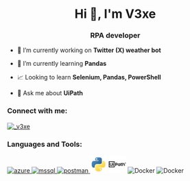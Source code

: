<h1 align="center">Hi 👋, I'm V3xe</h1>
<h3 align="center">RPA developer</h3>

- 🔭 I’m currently working on **Twitter (X) weather bot**

- 🌱 I’m currently learning **Pandas**

- 📈 Looking to learn **Selenium, Pandas, PowerShell**

- 💬 Ask me about **UiPath**

<h3 align="left">Connect with me:</h3>
<p align="left">
<a href="https://twitter.com/_v3xe" target="blank"><img align="center" src="https://raw.githubusercontent.com/rahuldkjain/github-profile-readme-generator/master/src/images/icons/Social/twitter.svg" alt="_v3xe" height="30" width="40" /></a>
</p>

<h3 align="left">Languages and Tools:</h3>
<p align="left">
<a href="https://azure.microsoft.com/en-in/" target="_blank" rel="noreferrer"> <img src="https://www.vectorlogo.zone/logos/microsoft_azure/microsoft_azure-icon.svg" alt="azure" width="40" height="40"/> </a>
<a href="https://www.microsoft.com/en-us/sql-server" target="_blank" rel="noreferrer"> <img src="https://www.svgrepo.com/show/303229/microsoft-sql-server-logo.svg" alt="mssql" width="40" height="40"/> </a>
<a href="https://postman.com" target="_blank" rel="noreferrer"> <img src="https://www.vectorlogo.zone/logos/getpostman/getpostman-icon.svg" alt="postman" width="40" height="40"/> </a> 
<a href="https://www.python.org" target="_blank" rel="noreferrer"> <img src="https://raw.githubusercontent.com/devicons/devicon/master/icons/python/python-original.svg" alt="python" width="40" height="40"/></a> 
<img src="https://github.com/simple-icons/simple-icons/blob/master/icons/uipath.svg" alt="UiPath" width="40" height="40"/> 
<img src="https://github.com/simple-icons/simple-icons/blob/develop/icons/docker.svg" alt="Docker" width="40" height="40"/> 
<img src="https://github.com/simple-icons/simple-icons/blob/develop/icons/python.svg" alt="Docker" width="40" height="40"/> 

</p>
